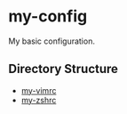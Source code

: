 # my-config
My basic configuration.
## Directory Structure
- [my-vimrc](./my-vimrc/)
- [my-zshrc](./my-zshrc/)
